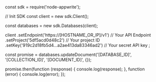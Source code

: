 const sdk = require('node-appwrite');

// Init SDK
const client = new sdk.Client();

const databases = new sdk.Databases(client);

client
    .setEndpoint('https://[HOSTNAME_OR_IP]/v1') // Your API Endpoint
    .setProject('5df5acd0d48c2') // Your project ID
    .setKey('919c2d18fb5d4...a2ae413da83346ad2') // Your secret API key
;

const promise = databases.updateDocument('[DATABASE_ID]', '[COLLECTION_ID]', '[DOCUMENT_ID]', {});

promise.then(function (response) {
    console.log(response);
}, function (error) {
    console.log(error);
});